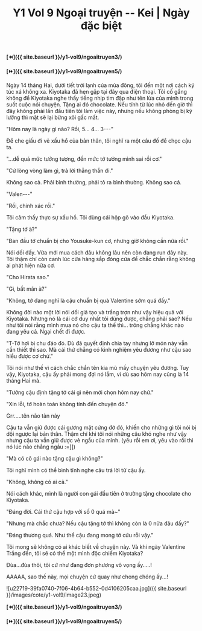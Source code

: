 ﻿---
layout: post
title: Y1 Vol 9 Ngoại truyện -- Kei | Ngày đặc biệt
permalink: /y1-vol9/ngoaitruyen4/
---

**[⏪]({{ site.baseurl }}/y1-vol9/ngoaitruyen3/)**

**[⏩]({{ site.baseurl }}/y1-vol9/ngoaitruyen5/)**

Ngày 14 tháng Hai, dưới tiết trời lạnh của mùa đông, tôi đến một nơi cách ký túc xá không xa. Kiyotaka đã hẹn gặp tại đây qua điện thoại. Tôi cố gắng không để Kiyotaka nghe thấy tiếng nhịp tim đập như tên lửa của mình trong suốt cuộc nói chuyện. Tặng ai đó chocolate. Nếu tính từ lúc nhỏ đến giờ thì đây không phải lần đầu tiên tôi làm việc này, nhưng nếu không phòng bị kỹ lưỡng thì mặt sẽ lại bừng xôi gấc mất.

\"Hôm nay là ngày gì nào? Rồi, 5... 4... 3---\"

Để che giấu đi vẻ xấu hổ của bản thân, tôi nghĩ ra một câu đố để chọc cậu ta.

\"...dễ quá mức tưởng tượng, đến mức tớ tưởng mình sai rồi cơ.\"

\"Cứ lòng vòng làm gì, trả lời thẳng thắn đi.\"

Không sao cả. Phải bình thường, phải tỏ ra bình thường. Không sao cả.

\"Valen---\"

\"Rồi, chính xác rồi.\"

Tôi cảm thấy thực sự xấu hổ. Tôi dùng cái hộp gõ vào đầu Kiyotaka.

\"Tặng tớ à?\"

\"Ban đầu tớ chuẩn bị cho Yousuke-kun cơ, nhưng giờ không cần nữa rồi.\"

Nói dối đấy. Vừa mới mua cách đâu không lâu nên còn đang run đây này. Tôi thậm chí còn canh lúc cửa hàng sắp đóng cửa để chắc chắn rằng không ai phát hiện nữa cơ.

\"Cho Hirata sao.\"

\"Gì, bất mãn à?\"

\"Không, tớ đang nghĩ là cậu chuẩn bị quà Valentine sớm quá đấy.\"

Không đời nào một lời nói dối giả tạo và trắng trợn như vậy hiệu quả với Kiyotaka. Nhưng nó là cái cớ duy nhất tôi dùng được, chẳng phải sao? Nếu như tôi nói rằng mình mua nó cho cậu ta thế thì\... trông chẳng khác nào đang yêu cả. Ngại chết đi được.

\"T-Tớ hơi bị chu đáo đó. Dù đã quyết định chia tay nhưng lỡ món này vẫn cần thiết thì sao. Mà cái thứ chẳng có kinh nghiệm yêu đương như cậu sao hiểu được cơ chứ.\"

Tôi nói như thế vì cách chắc chắn tên kia mù mấy chuyện yêu đương. Tuy vậy, Kiyotaka, cậu ấy phải mong đợi nó lắm, vì dù sao hôm nay cũng là 14 tháng Hai mà.

\"Tưởng cậu định tặng tớ cái gì nên mới chọn hôm nay chứ.\"

\"Xin lỗi, tớ hoàn toàn không tính đến chuyện đó.\"

Grr\.....tên não tàn này

Cậu ta vẫn giữ được cái gương mặt cứng đờ đó, khiến cho những gì tôi nói bị dội ngược lại bản thân. Thậm chí khi tôi nói những câu khó nghe như vậy nhưng cậu ta vẫn giữ được vẻ ngầu của mình. (yêu rồi em ơi, yêu vào rồi thì nó lúc nào chẳng ngầu :=\]\])

\"Mà có cô gái nào tặng cậu gì không?\"

Tôi nghĩ mình có thể bình tĩnh nghe câu trả lời từ cậu ấy.

"Không, không có ai cả."

Nói cách khác, mình là người con gái đầu tiên ở trường tặng chocolate cho Kiyotaka.

\"Đáng đời. Cái thứ cậu hợp với số 0 quá mà\~\"

\"Nhưng mà chắc chưa? Nếu cậu tặng tớ thì không còn là 0 nữa đâu đấy?\"

\"Đáng thương quá. Như thể cậu đang mong tớ cứu rỗi vậy.\"

Tôi mong sẽ không có ai khác biết về chuyện này. Và khi ngày Valentine Trắng đến, tôi sẽ có thể một mình độc chiếm Kiyotaka?

Đùa\...đùa thôi, tôi cứ như đang đơn phương vô vọng ấy\.....!

AAAAA, sao thế này, mọi chuyện cứ quay như chong chóng ấy\...!

![u22719-39fa0740-7f06-4b64-b552-0d4106205caa.jpg]({{ site.baseurl }}/images/cote/y1-vol9/image23.jpeg)

**[⏪]({{ site.baseurl }}/y1-vol9/ngoaitruyen3/)**

**[⏩]({{ site.baseurl }}/y1-vol9/ngoaitruyen5/)**
